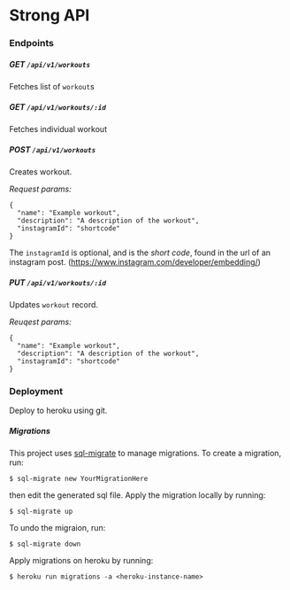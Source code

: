 # Strong API

### Endpoints

##### GET `/api/v1/workouts`

Fetches list of `workout`s


##### GET `/api/v1/workouts/:id`

Fetches individual workout


##### POST `/api/v1/workouts`

Creates workout.

_Request params:_

```
{
  "name": "Example workout",
  "description": "A description of the workout",
  "instagramId": "shortcode"
}
```

The `instagramId` is optional, and is the _short code_, found in the
url of an instagram post. (https://www.instagram.com/developer/embedding/)


##### PUT `/api/v1/workouts/:id`

Updates `workout` record.

_Reuqest params:_

```
{
  "name": "Example workout",
  "description": "A description of the workout",
  "instagramId": "shortcode"
}
```


### Deployment

Deploy to heroku using git.

##### Migrations

This project uses [sql-migrate](https://github.com/rubenv/sql-migrate) to manage migrations.
To create a migration, run:
```
$ sql-migrate new YourMigrationHere
```
then edit the generated sql file.
Apply the migration locally by running:
```
$ sql-migrate up
```
To undo the migraion, run:
```
$ sql-migrate down
```

Apply migrations on heroku by running:
```
$ heroku run migrations -a <heroku-instance-name>




